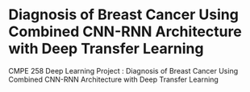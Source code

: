 #  Diagnosis of Breast Cancer Using Combined CNN-RNN Architecture with Deep Transfer Learning

CMPE 258 Deep Learning Project : Diagnosis of Breast Cancer Using Combined CNN-RNN Architecture with Deep Transfer Learning
